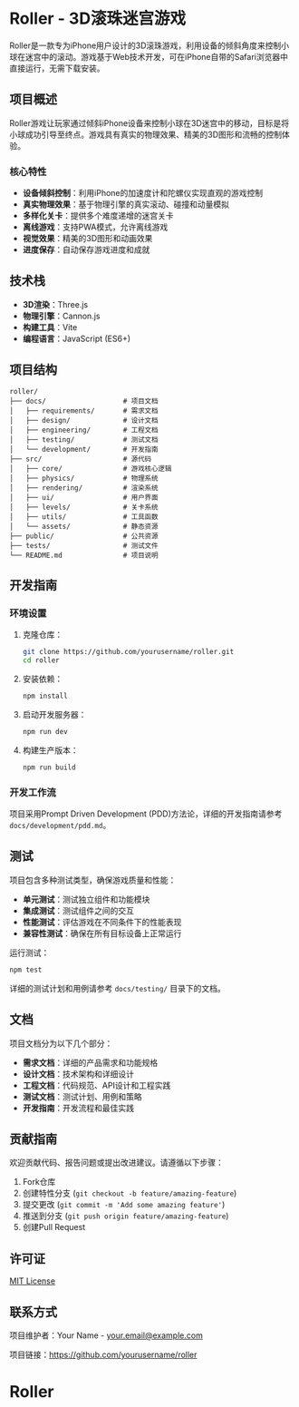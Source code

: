 # Roller - 3D滚珠迷宫游戏

Roller是一款专为iPhone用户设计的3D滚珠游戏，利用设备的倾斜角度来控制小球在迷宫中的滚动。游戏基于Web技术开发，可在iPhone自带的Safari浏览器中直接运行，无需下载安装。

## 项目概述

Roller游戏让玩家通过倾斜iPhone设备来控制小球在3D迷宫中的移动，目标是将小球成功引导至终点。游戏具有真实的物理效果、精美的3D图形和流畅的控制体验。

### 核心特性

- **设备倾斜控制**：利用iPhone的加速度计和陀螺仪实现直观的游戏控制
- **真实物理效果**：基于物理引擎的真实滚动、碰撞和动量模拟
- **多样化关卡**：提供多个难度递增的迷宫关卡
- **离线游戏**：支持PWA模式，允许离线游戏
- **视觉效果**：精美的3D图形和动画效果
- **进度保存**：自动保存游戏进度和成就

## 技术栈

- **3D渲染**：Three.js
- **物理引擎**：Cannon.js
- **构建工具**：Vite
- **编程语言**：JavaScript (ES6+)

## 项目结构

```
roller/
├── docs/                   # 项目文档
│   ├── requirements/       # 需求文档
│   ├── design/             # 设计文档
│   ├── engineering/        # 工程文档
│   ├── testing/            # 测试文档
│   └── development/        # 开发指南
├── src/                    # 源代码
│   ├── core/               # 游戏核心逻辑
│   ├── physics/            # 物理系统
│   ├── rendering/          # 渲染系统
│   ├── ui/                 # 用户界面
│   ├── levels/             # 关卡系统
│   ├── utils/              # 工具函数
│   └── assets/             # 静态资源
├── public/                 # 公共资源
├── tests/                  # 测试文件
└── README.md               # 项目说明
```

## 开发指南

### 环境设置

1. 克隆仓库：
   ```bash
   git clone https://github.com/yourusername/roller.git
   cd roller
   ```

2. 安装依赖：
   ```bash
   npm install
   ```

3. 启动开发服务器：
   ```bash
   npm run dev
   ```

4. 构建生产版本：
   ```bash
   npm run build
   ```

### 开发工作流

项目采用Prompt Driven Development (PDD)方法论，详细的开发指南请参考 `docs/development/pdd.md`。

## 测试

项目包含多种测试类型，确保游戏质量和性能：

- **单元测试**：测试独立组件和功能模块
- **集成测试**：测试组件之间的交互
- **性能测试**：评估游戏在不同条件下的性能表现
- **兼容性测试**：确保在所有目标设备上正常运行

运行测试：
```bash
npm test
```

详细的测试计划和用例请参考 `docs/testing/` 目录下的文档。

## 文档

项目文档分为以下几个部分：

- **需求文档**：详细的产品需求和功能规格
- **设计文档**：技术架构和详细设计
- **工程文档**：代码规范、API设计和工程实践
- **测试文档**：测试计划、用例和策略
- **开发指南**：开发流程和最佳实践

## 贡献指南

欢迎贡献代码、报告问题或提出改进建议。请遵循以下步骤：

1. Fork仓库
2. 创建特性分支 (`git checkout -b feature/amazing-feature`)
3. 提交更改 (`git commit -m 'Add some amazing feature'`)
4. 推送到分支 (`git push origin feature/amazing-feature`)
5. 创建Pull Request

## 许可证

[MIT License](LICENSE)

## 联系方式

项目维护者：Your Name - your.email@example.com

项目链接：https://github.com/yourusername/roller
# Roller
